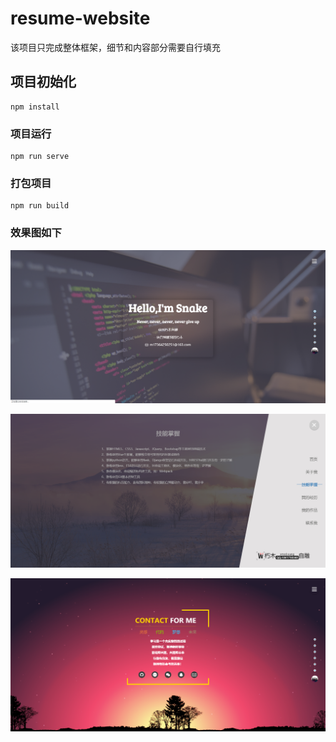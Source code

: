 # resume-website
该项目只完成整体框架，细节和内容部分需要自行填充

## 项目初始化
```
npm install
```

### 项目运行
```
npm run serve
```

### 打包项目
```
npm run build
```

### 效果图如下
![效果展示图](./readmeImages/1.png)

![效果展示图](./readmeImages/2.png)

![效果展示图](./readmeImages/3.png)


